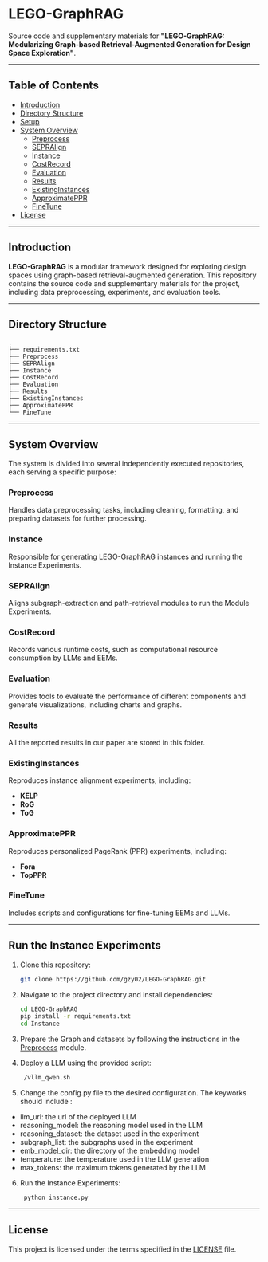 # LEGO-GraphRAG

Source code and supplementary materials for **"LEGO-GraphRAG: Modularizing Graph-based Retrieval-Augmented Generation for Design Space Exploration"**.

---

## Table of Contents

- [Introduction](#introduction)
- [Directory Structure](#directory-structure)
- [Setup](#setup)
- [System Overview](#system-overview)
  - [Preprocess](#preprocess)
  - [SEPRAlign](#sepralign)
  - [Instance](#instance)
  - [CostRecord](#costrecord)
  - [Evaluation](#evaluation)
  - [Results](#results)
  - [ExistingInstances](#existinginstances)
  - [ApproximatePPR](#approximateppr)
  - [FineTune](#finetune)
- [License](#license)

---

## Introduction

**LEGO-GraphRAG** is a modular framework designed for exploring design spaces using graph-based retrieval-augmented generation. This repository contains the source code and supplementary materials for the project, including data preprocessing, experiments, and evaluation tools.

---

## Directory Structure

```plaintext
.
├── requirements.txt
├── Preprocess
├── SEPRAlign
├── Instance
├── CostRecord
├── Evaluation
├── Results
├── ExistingInstances
├── ApproximatePPR
└── FineTune
```

---

## System Overview
The system is divided into several independently executed repositories, each serving a specific purpose:

### Preprocess
Handles data preprocessing tasks, including cleaning, formatting, and preparing datasets for further processing.

### Instance
Responsible for generating LEGO-GraphRAG instances and running the Instance Experiments.

### SEPRAlign
Aligns subgraph-extraction and path-retrieval modules to run the Module Experiments.

### CostRecord
Records various runtime costs, such as computational resource consumption by LLMs and EEMs.

### Evaluation
Provides tools to evaluate the performance of different components and generate visualizations, including charts and graphs.

### Results
All the reported results in our paper are stored in this folder.

### ExistingInstances
Reproduces instance alignment experiments, including:
- **KELP**
- **RoG**
- **ToG**

### ApproximatePPR
Reproduces personalized PageRank (PPR) experiments, including:
- **Fora**
- **TopPPR**

### FineTune
Includes scripts and configurations for fine-tuning EEMs and LLMs.

---

## Run the Instance Experiments

1. Clone this repository:
   ```bash
   git clone https://github.com/gzy02/LEGO-GraphRAG.git
   ```

2. Navigate to the project directory and install dependencies:
   ```bash
   cd LEGO-GraphRAG
   pip install -r requirements.txt
   cd Instance
   ```

3. Prepare the Graph and datasets by following the instructions in the [Preprocess](Preprocess/README.md) module.

4. Deploy a LLM using the provided script: 
   ```bash
   ./vllm_qwen.sh
   ```

5. Change the config.py file to the desired configuration. The keyworks should include :
- llm_url: the url of the deployed LLM
- reasoning_model: the reasoning model used in the LLM
- reasoning_dataset: the dataset used in the experiment
- subgraph_list: the subgraphs used in the experiment
- emb_model_dir: the directory of the embedding model
- temperature: the temperature used in the LLM generation
- max_tokens: the maximum tokens generated by the LLM

6. Run the Instance Experiments:
   ```bash
    python instance.py
    ```
---


## License

This project is licensed under the terms specified in the [LICENSE](LICENSE) file.
